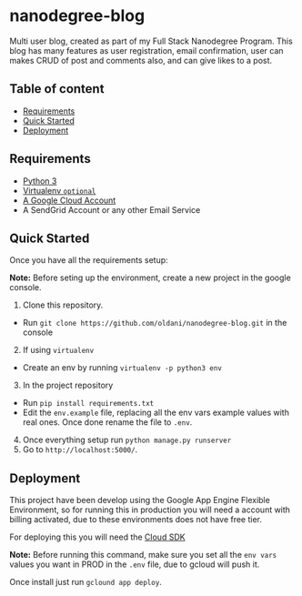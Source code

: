 # nanodegree-blog
Multi user blog, created as part of my Full Stack Nanodegree Program.
This blog has many features as user registration, email confirmation,
user can makes CRUD of post and comments also, and can give likes to
a post.

## Table of content

- [Requirements](#requirements)
- [Quick Started](#quick-started)
- [Deployment](#deployment)


## Requirements
- [Python 3](https://www.python.org/downloads/release/python-353/)
- [Virtualenv `optional`](https://virtualenv.pypa.io/en/stable/)
- [A Google Cloud Account](console.developers.google.com)
- A SendGrid Account or any other Email Service


## Quick Started
Once you have all the requirements setup:

**Note:** Before seting up the environment, create a new project
in the google console.

1. Clone this repository.
  * Run `git clone https://github.com/oldani/nanodegree-blog.git`
in the console
2. If using `virtualenv`
  * Create an env by running `virtualenv -p python3 env`
3. In the project repository
  * Run `pip install requirements.txt`
  * Edit the `env.example` file, replacing all the env vars
example values with real ones. Once done rename the file to
`.env`.
4. Once everything setup run `python manage.py runserver`
5. Go to `http://localhost:5000/`.


## Deployment
This project have been develop using the Google App Engine
Flexible Environment, so for running this in production you
will need a account with billing activated, due to these
environments does not have free tier.

For deploying this you will need the [Cloud SDK](https://cloud.google.com/sdk/)

**Note:** Before running this command, make sure
you set all the `env vars` values you want in PROD
in the `.env` file, due to gcloud will push it.

Once install just run `gclound app deploy`.
